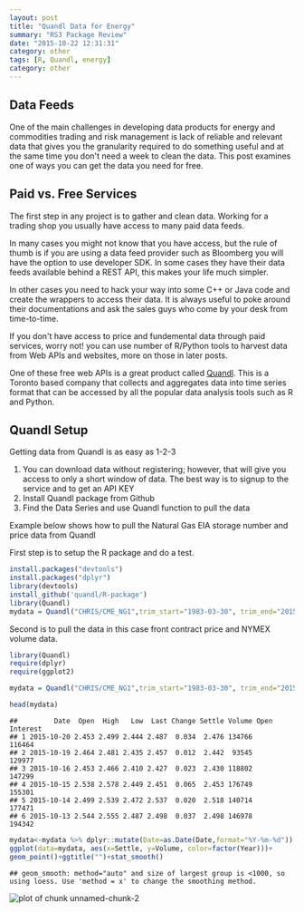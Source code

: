 ```yaml
---
layout: post
title: "Quandl Data for Energy"
summary: "RS3 Package Review"  
date: "2015-10-22 12:31:31"
category: other
tags: [R, Quandl, energy]
category: other
---
```




## Data Feeds

One of the main challenges in developing data products for energy and commodities trading and risk management is lack of reliable and relevant data that gives you the granularity required to do something useful and at the same time you don't need a week to clean the data. This post examines one of ways you can get the data you need for free. 

## Paid vs. Free Services

The first step in any project is to gather and clean data. Working for a trading shop you usually have access to many paid data feeds. 

In many cases you might not know that you have access, but the rule of thumb is if you are using a data feed provider such as Bloomberg you will have the option to use developer SDK.  In some cases they have their data feeds available behind a REST API, this makes your life much simpler. 

In other cases you need to hack your way into some C++ or Java code and create the wrappers to access their data. It is always useful to poke around their documentations and ask the sales guys who come by your desk from time-to-time. 

If you don't have access to price and fundemental data through paid services, worry not! you can use number of R/Python tools to harvest data from Web APIs and websites, more on those in later posts.  

One of these free web APIs is a great product called [Quandl](https://www.quandl.com/). This is a Toronto based company that collects and aggregates data into time series format that can be accessed by all the popular data analysis tools such as R and Python. 

## Quandl Setup

Getting data from Quandl is as easy as 1-2-3

1) You can download data without registering; however, that will give you access to only a short window of data. The best way is to signup to the service and to get an API KEY
2) Install Quandl package from Github 
3) Find the Data Series and use Quandl function to pull the data 

Example below shows how to pull the Natural Gas EIA storage number and price data from Quandl  


First step is to setup the R package and do a test. 


```r
install.packages("devtools")
install.packages("dplyr")
library(devtools)
install_github('quandl/R-package')
library(Quandl)
mydata = Quandl("CHRIS/CME_NG1",trim_start="1983-03-30", trim_end="2015-10-20")
```

Second is to pull the data in this case front contract price and NYMEX volume data. 


```r
library(Quandl)
require(dplyr)
require(ggplot2)

mydata = Quandl("CHRIS/CME_NG1",trim_start="1983-03-30", trim_end="2015-10-20")

head(mydata)
```

```
##         Date  Open  High   Low  Last Change Settle Volume Open Interest
## 1 2015-10-20 2.453 2.499 2.444 2.487  0.034  2.476 134766        116464
## 2 2015-10-19 2.464 2.481 2.435 2.457  0.012  2.442  93545        129977
## 3 2015-10-16 2.453 2.466 2.410 2.427  0.023  2.430 118802        147299
## 4 2015-10-15 2.538 2.578 2.449 2.451  0.065  2.453 176749        155301
## 5 2015-10-14 2.499 2.539 2.472 2.537  0.020  2.518 140714        177471
## 6 2015-10-13 2.544 2.555 2.487 2.498  0.037  2.498 146978        194342
```

```r
mydata<-mydata %>% dplyr::mutate(Date=as.Date(Date,format="%Y-%m-%d")) %>% dplyr::arrange(-desc(Date)) %>% dplyr::mutate(Year=lubridate::year(Date)) %>% dplyr::select(Date,Settle,Year,Volume) %>% dplyr::filter(Date > as.Date("2012-01-01","%Y-%m-%d"))
ggplot(data=mydata, aes(x=Settle, y=Volume, color=factor(Year)))+
geom_point()+ggtitle("")+stat_smooth()
```

```
## geom_smooth: method="auto" and size of largest group is <1000, so using loess. Use 'method = x' to change the smoothing method.
```

![plot of chunk unnamed-chunk-2](https://s3-us-west-2.amazonaws.com/bigdatalibopen/blogfiles/unnamed-chunk-2-1.png) 










